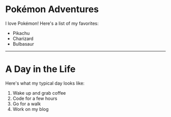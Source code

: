 # Pokémon Adventures
I love Pokémon! Here's a list of my favorites:
- Pikachu
- Charizard
- Bulbasaur

---

# A Day in the Life
Here's what my typical day looks like:
1. Wake up and grab coffee
2. Code for a few hours
3. Go for a walk
4. Work on my blog
